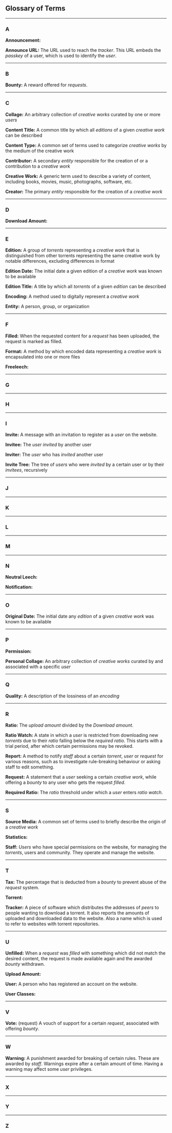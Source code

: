 
## Glossary of Terms

----
### A
**Announcement:** 

**Announce URL:** The URL used to reach the *tracker*. This URL embeds the *passkey* of a user, which is used to identify the *user*.

----
### B
**Bounty:** A reward offered for *requests*.


----
### C
**Collage:** An arbitrary collection of *creative works* curated by one or more *users*

**Content Title:** A common title by which all *editions* of a given *creative work* can be described

**Content Type:** A common set of terms used to categorize *creative works* by the medium of the creative work

**Contributor:** A secondary *entity* responsible for the creation of or a contribution to a *creative work*

**Creative Work:** A generic term used to describe a variety of content, including books, movies, music, photographs, software, etc.

**Creator:** The primary *entity* responsible for the creation of a *creative work*


----
### D

**Download Amount:** 


----
### E
**Edition:** A group of *torrents* representing a *creative work* that is distinguished from other torrents representing the same creative work by notable differences, excluding differences in format

**Edition Date:** The initial date a given edition of a *creative work* was known to be available

**Edition Title:** A title by which all *torrents* of a given *edition* can be described

**Encoding:** A method used to digitally represent a *creative work*

**Entity:** A person, group, or organization


----
### F

**Filled:** When the requested content for a *request* has been uploaded, the request is marked as filled.

**Format:** A method by which encoded data representing a *creative work* is encapsulated into one or more files

**Freeleech:**

----
### G

----
### H

----
### I
**Invite:** A message with an invitation to register as a *user* on the website.

**Invitee:** The *user* *invited* by another user

**Inviter:** The *user* who has *invited* another user

**Invite Tree:** The tree of *users* who were *invited* by a certain user or by
their *invitees*, recursively

----
### J

----
### K

----
### L

----
### M

----
### N

**Neutral Leech:**

**Notification:** 


----
### O
**Original Date:** The initial date any *edition* of a given *creative work* was known to be available


----
### P
**Permission:** 

**Personal Collage:** An arbitrary collection of *creative works* curated by and associated with a specific *user*


----
### Q
**Quality:** A description of the lossiness of an *encoding*


----
### R
**Ratio:** The *upload amount* divided by the *Download amount*.

**Ratio Watch:** A state in which a *user* is restricted from downloading new
*torrents* due to their *ratio* falling below the *required ratio*. This starts
with a trial period, after which certain permissions may be revoked.

**Report:** A method to notify *staff* about a certain *torrent*, *user* or
*request* for various reasons, such as to investigate rule-breaking behaviour
or asking staff to edit something.

**Request:** A statement that a *user* seeking a certain *creative work*,
while offering a *bounty* to any user who gets the request *filled*.

**Required Ratio:** The *ratio* threshold under which a *user* enters *ratio watch*.


----
### S

**Source Media:** A common set of terms used to briefly describe the origin of
a *creative work*

**Statistics:** 

**Staff:** *Users* who have special permissions on the website, for managing
the *torrents*, users and community. They operate and manage the website.

----
### T
**Tax:** The percentage that is deducted from a *bounty* to prevent abuse
of the *request* system.

**Torrent:**

**Tracker:** A piece of software which distributes the addresses of *peers* to
people wanting to download a torrent. It also reports the amounts of uploaded
and downloaded data to the website. Also a name which is used to refer to
websites with torrent repositories.

----
### U
**Unfilled:** When a *request* was *filled* with something which did not match
the desired content, the request is made available again and the awarded *bounty*
withdrawn.

**Upload Amount:** 

**User:** A person who has registered an account on the website.

**User Classes:** 


----
### V

**Vote:** (request) A vouch of support for a certain *request*, associated with
offering *bounty*.


----
### W
**Warning:** A punishment awarded for breaking of certain rules. These are awarded by *staff*.
Warnings expire after a certain amount of time. Having a warning may affect some *user*
privileges.


----
### X

----
### Y

----
### Z
